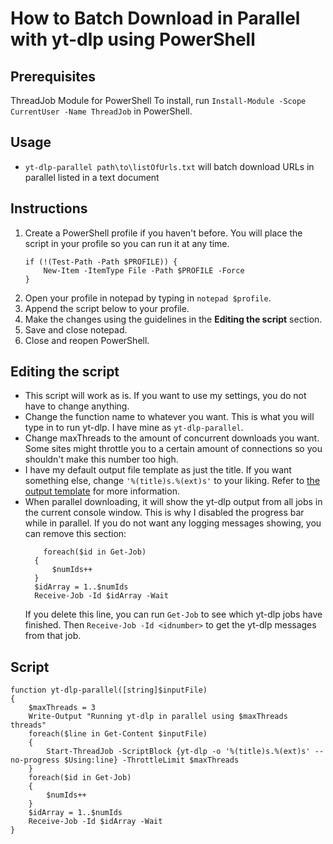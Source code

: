 # How to Batch Download in Parallel with yt-dlp using PowerShell

## Prerequisites
ThreadJob Module for PowerShell
To install, run `Install-Module -Scope CurrentUser -Name ThreadJob` in PowerShell.

## Usage
- `yt-dlp-parallel path\to\listOfUrls.txt` will batch download URLs in parallel listed in a text document

## Instructions
1. Create a PowerShell profile if you haven't before. You will place the script in your profile so you can run it at any time.
   ```
   if (!(Test-Path -Path $PROFILE)) {
       New-Item -ItemType File -Path $PROFILE -Force
   }
   ```
2. Open your profile in notepad by typing in `notepad $profile`.
3. Append the script below to your profile.
4. Make the changes using the guidelines in the **Editing the script** section.
5. Save and close notepad.
6. Close and reopen PowerShell.

## Editing the script
- This script will work as is. If you want to use my settings, you do not have to change anything.
- Change the function name to whatever you want. This is what you will type in to run yt-dlp. I have mine as `yt-dlp-parallel`.
- Change maxThreads to the amount of concurrent downloads you want. Some sites might throttle you to a certain amount of connections so you shouldn't make this number too high.
- I have my default output file template as just the title. If you want something else, change `'%(title)s.%(ext)s'` to your liking. Refer to [the output template](https://github.com/yt-dlp/yt-dlp?tab=readme-ov-file#output-template) for more information.
- When parallel downloading, it will show the yt-dlp output from all jobs in the current console window. This is why I disabled the progress bar while in parallel. If you do not want any logging messages showing, you can remove this section:
  ```
      foreach($id in Get-Job)
    {
        $numIds++
    }
    $idArray = 1..$numIds
    Receive-Job -Id $idArray -Wait
  ```
  If you delete this line, you can run `Get-Job` to see which yt-dlp jobs have finished. Then `Receive-Job -Id <idnumber>` to get the yt-dlp messages from that job.

## Script
```
function yt-dlp-parallel([string]$inputFile)
{
    $maxThreads = 3
    Write-Output "Running yt-dlp in parallel using $maxThreads threads"
    foreach($line in Get-Content $inputFile)
    {
        Start-ThreadJob -ScriptBlock {yt-dlp -o '%(title)s.%(ext)s' --no-progress $Using:line} -ThrottleLimit $maxThreads
    }
    foreach($id in Get-Job)
    {
        $numIds++
    }
    $idArray = 1..$numIds
    Receive-Job -Id $idArray -Wait
}
```
